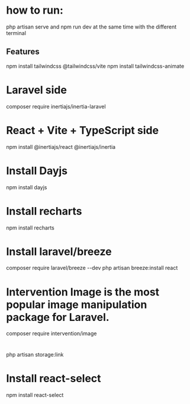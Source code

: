 # how to run:
php artisan serve  and  npm run dev at the same time with the different terminal



## Features

npm install tailwindcss @tailwindcss/vite
npm install tailwindcss-animate

# Laravel side
composer require inertiajs/inertia-laravel

# React + Vite + TypeScript side
npm install @inertiajs/react @inertiajs/inertia

# Install Dayjs
npm install dayjs

# Install recharts
npm install recharts

# Install laravel/breeze
composer require laravel/breeze --dev
php artisan breeze:install react

# Intervention Image is the most popular image manipulation package for Laravel.
composer require intervention/image


#
php artisan storage:link

# Install react-select
npm install react-select